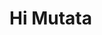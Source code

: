 <!DOCTYPE html>
<html>
<head>
	<title>mut is a good mat</title>
</head>
<body>
<h1>Hi Mutata</h1>
</body>
</html>
